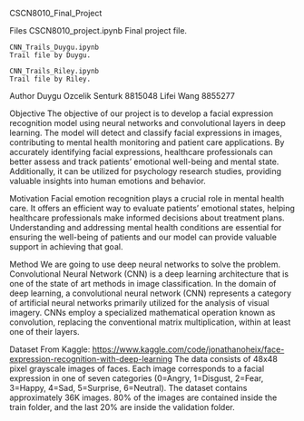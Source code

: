 CSCN8010_Final_Project

Files
    CSCN8010_project.ipynb
    Final project file.

    CNN_Trails_Duygu.ipynb
    Trail file by Duygu.

    CNN_Trails_Riley.ipynb
    Trail file by Riley.

Author
    Duygu Ozcelik Senturk 8815048 
    Lifei Wang 8855277

Objective 
    The objective of our project is to develop a facial expression recognition model using neural networks and convolutional layers in deep learning.
    The model will detect and classify facial expressions in images, contributing to mental health monitoring and patient care applications. 
    By accurately identifying facial expressions, healthcare professionals can better assess and track patients’ emotional well-being and mental state.
    Additionally, it can be utilized for psychology research studies, providing valuable insights into human emotions and behavior.

Motivation 
    Facial emotion recognition plays a crucial role in mental health care. 
    It offers an efficient way to evaluate patients’ emotional states, helping healthcare professionals make informed decisions about treatment plans. 
    Understanding and addressing mental health conditions are essential for ensuring the well-being of patients and our model can provide valuable support in achieving that goal.

Method 
    We are going to use deep neural networks to solve the problem. 
    Convolutional Neural Network (CNN) is a deep learning architecture that is one of the state of art methods in image classification. 
    In the domain of deep learning, a convolutional neural network (CNN) represents a category of artificial neural networks primarily utilized for the analysis of visual imagery. 
    CNNs employ a specialized mathematical operation known as convolution, replacing the conventional matrix multiplication, within at least one of their layers.

Dataset 
    From Kaggle: https://www.kaggle.com/code/jonathanoheix/face-expression-recognition-with-deep-learning
    The data consists of 48x48 pixel grayscale images of faces. 
    Each image corresponds to a facial expression in one of seven categories (0=Angry, 1=Disgust, 2=Fear, 3=Happy, 4=Sad, 5=Surprise, 6=Neutral). 
    The dataset contains approximately 36K images. 80% of the images are contained inside the train folder, and the last 20% are inside the validation folder.
